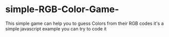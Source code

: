 # simple-RGB-Color-Game-
This simple game can help you to guess Colors from their RGB codes
it's a simple  javascript example you can try to code it 

